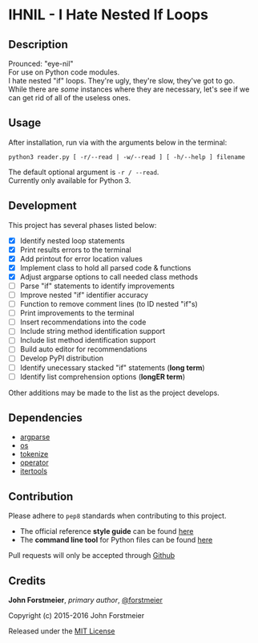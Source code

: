# IHNIL - I Hate Nested If Loops

## Description

Prounced: "eye-nil"  
For use on Python code modules.  
I hate nested "if" loops. They're ugly, they're slow, they've got to go.  
While there are *some* instances where they are necessary, let's see if we  
can get rid of all of the useless ones.  

## Usage

After installation, run via with the arguments below in the terminal:  

```
python3 reader.py [ -r/--read | -w/--read ] [ -h/--help ] filename  
```  

The default optional argument is ` -r / --read `.  
Currently only available for Python 3.  

## Development

This project has several phases listed below:  
- [X] Identify nested loop statements
- [X] Print results errors to the terminal
- [X] Add printout for error location values
- [X] Implement class to hold all parsed code & functions
- [X] Adjust argparse options to call needed class methods
- [ ] Parse "if" statements to identify improvements
- [ ] Improve nested "if" identifier accuracy
- [ ] Function to remove comment lines (to ID nested "if"s)
- [ ] Print improvements to the terminal
- [ ] Insert recommendations into the code
- [ ] Include string method identification support
- [ ] Include list method identification support
- [ ] Build auto editor for recommendations
- [ ] Develop PyPI distribution
- [ ] Identify unecessary stacked "if" statements (**long term**)
- [ ] Identify list comprehension options (**longER term**)

Other additions may be made to the list as the project develops.  

## Dependencies

- [argparse](https://docs.python.org/3.4/library/argparse.html#module-argparse)
- [os](https://docs.python.org/3.4/library/os.html#module-os)
- [tokenize](https://docs.python.org/3.4/library/tokenize.html#module-tokenize)
- [operator](https://docs.python.org/3.4/library/operator.html#module-operator)
- [itertools](https://docs.python.org/3.4/library/itertools.html#module-itertools)

## Contribution

Please adhere to ` pep8 ` standards when contributing to this project.  
- The official reference **style guide** can be found [here](https://www.python.org/dev/peps/pep-0008/)  
- The **command line tool** for Python files can be found [here](https://pypi.python.org/pypi/pep8)  

Pull requests will only be accepted through [Github](https://github.com/)  

## Credits

**John Forstmeier**, *primary author*, [@forstmeier](https://github.com/forstmeier)  

Copyright (c) 2015-2016 John Forstmeier  

Released under the [MIT License](https://github.com/forstmeier/pythonistics/blob/master/LICENSE.txt)  

